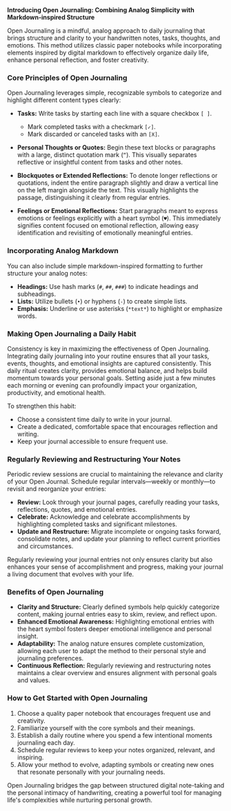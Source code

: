 **Introducing Open Journaling: Combining Analog Simplicity with Markdown-inspired Structure**

Open Journaling is a mindful, analog approach to daily journaling that brings structure and clarity to your handwritten notes, tasks, thoughts, and emotions. This method utilizes classic paper notebooks while incorporating elements inspired by digital markdown to effectively organize daily life, enhance personal reflection, and foster creativity.

### Core Principles of Open Journaling

Open Journaling leverages simple, recognizable symbols to categorize and highlight different content types clearly:

- **Tasks:** Write tasks by starting each line with a square checkbox `[ ]`. 
  - Mark completed tasks with a checkmark `[✓]`.
  - Mark discarded or canceled tasks with an `[X]`.

- **Personal Thoughts or Quotes:** Begin these text blocks or paragraphs with a large, distinct quotation mark (`“`). This visually separates reflective or insightful content from tasks and other notes.

- **Blockquotes or Extended Reflections:** To denote longer reflections or quotations, indent the entire paragraph slightly and draw a vertical line on the left margin alongside the text. This visually highlights the passage, distinguishing it clearly from regular entries.

- **Feelings or Emotional Reflections:** Start paragraphs meant to express emotions or feelings explicitly with a heart symbol (`♥`). This immediately signifies content focused on emotional reflection, allowing easy identification and revisiting of emotionally meaningful entries.

### Incorporating Analog Markdown

You can also include simple markdown-inspired formatting to further structure your analog notes:

- **Headings:** Use hash marks (`#`, `##`, `###`) to indicate headings and subheadings.
- **Lists:** Utilize bullets (`•`) or hyphens (`-`) to create simple lists.
- **Emphasis:** Underline or use asterisks (`*text*`) to highlight or emphasize words.

### Making Open Journaling a Daily Habit

Consistency is key in maximizing the effectiveness of Open Journaling. Integrating daily journaling into your routine ensures that all your tasks, events, thoughts, and emotional insights are captured consistently. This daily ritual creates clarity, provides emotional balance, and helps build momentum towards your personal goals. Setting aside just a few minutes each morning or evening can profoundly impact your organization, productivity, and emotional health.

To strengthen this habit:
- Choose a consistent time daily to write in your journal.
- Create a dedicated, comfortable space that encourages reflection and writing.
- Keep your journal accessible to ensure frequent use.

### Regularly Reviewing and Restructuring Your Notes

Periodic review sessions are crucial to maintaining the relevance and clarity of your Open Journal. Schedule regular intervals—weekly or monthly—to revisit and reorganize your entries:

- **Review:** Look through your journal pages, carefully reading your tasks, reflections, quotes, and emotional entries.
- **Celebrate:** Acknowledge and celebrate accomplishments by highlighting completed tasks and significant milestones.
- **Update and Restructure:** Migrate incomplete or ongoing tasks forward, consolidate notes, and update your planning to reflect current priorities and circumstances.

Regularly reviewing your journal entries not only ensures clarity but also enhances your sense of accomplishment and progress, making your journal a living document that evolves with your life.

### Benefits of Open Journaling
- **Clarity and Structure:** Clearly defined symbols help quickly categorize content, making journal entries easy to skim, review, and reflect upon.
- **Enhanced Emotional Awareness:** Highlighting emotional entries with the heart symbol fosters deeper emotional intelligence and personal insight.
- **Adaptability:** The analog nature ensures complete customization, allowing each user to adapt the method to their personal style and journaling preferences.
- **Continuous Reflection:** Regularly reviewing and restructuring notes maintains a clear overview and ensures alignment with personal goals and values.

### How to Get Started with Open Journaling
1. Choose a quality paper notebook that encourages frequent use and creativity.
2. Familiarize yourself with the core symbols and their meanings.
3. Establish a daily routine where you spend a few intentional moments journaling each day.
4. Schedule regular reviews to keep your notes organized, relevant, and inspiring.
5. Allow your method to evolve, adapting symbols or creating new ones that resonate personally with your journaling needs.

Open Journaling bridges the gap between structured digital note-taking and the personal intimacy of handwriting, creating a powerful tool for managing life's complexities while nurturing personal growth.

